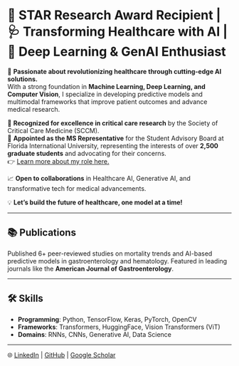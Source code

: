# 🌟 STAR Research Award Recipient | 🩺 Transforming Healthcare with AI | 🤖 Deep Learning & GenAI Enthusiast

🚀 **Passionate about revolutionizing healthcare through cutting-edge AI solutions.**  
With a strong foundation in **Machine Learning, Deep Learning, and Computer Vision**, I specialize in developing predictive models and multimodal frameworks that improve patient outcomes and advance medical research.

🌟 **Recognized for excellence in critical care research** by the Society of Critical Care Medicine (SCCM).  
🌟 **Appointed as the MS Representative** for the Student Advisory Board at Florida International University, representing the interests of over **2,500 graduate students** and advocating for their concerns.  
👉 [Learn more about my role here.](https://sac.cs.fiu.edu/sac/team/sachin-sravan-kumar-komati-sachin/)

📈 **Open to collaborations** in Healthcare AI, Generative AI, and transformative tech for medical advancements.

💡 **Let’s build the future of healthcare, one model at a time!**

---

## 📚 Publications
Published 6+ peer-reviewed studies on mortality trends and AI-based predictive models in gastroenterology and hematology. Featured in leading journals like the **American Journal of Gastroenterology**.

---

## 🛠️ Skills
- **Programming**: Python, TensorFlow, Keras, PyTorch, OpenCV  
- **Frameworks**: Transformers, HuggingFace, Vision Transformers (ViT)  
- **Domains**: RNNs, CNNs, Generative AI, Data Science

---

🌐 [LinkedIn](https://www.linkedin.com/in/sachin-komati) | [GitHub](https://github.com/sachin595) | [Google Scholar](https://scholar.google.com)

